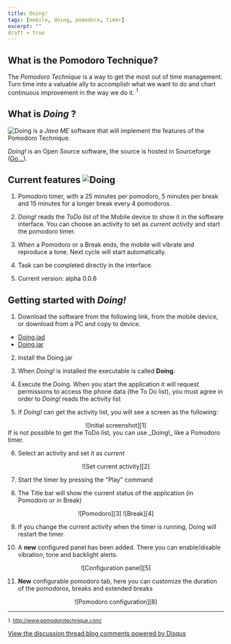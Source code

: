 ```yaml
---
title: Doing!
tags: [mobile, doing, pomodoro, timer]
excerpt: ""
draft = true
---
```

What is the Pomodoro Technique?
-------------------------------

The _Pomodoro Technique_ is a way to get the most out of time management. Turn time into a valuable ally to accomplish what we want to do and chart continuous improvement in the way we do it. <sup>1</sup>

What is _Doing_ ?
------------------
![Doing][7] is a _Java ME_ software that will implement the features of the Pomodoro Technique.

_Doing!_ is an Open Source software, the source is hosted in Sourceforge (<a href="https://sourceforge.net/projects/doing/" target="_blank">Go...</a>).

Current features ![Doing][6]
-----------------

1. Pomodoro timer, with a 25 minutes per pomodoro, 5 minutes per break and 15 minutes for a longer break every 4 pomodoros.

2. _Doing!_ reads the _ToDo list_ of the Mobile device to show it in the software interface. You can choose an activity to set as _current activity_ and start the pomodoro timer.

3. When a Pomodoro or a Break ends, the mobile will vibrate and reproduce a tone. Next cycle will start automatically.

4. Task can be completed directly in the interface. 

5. Current version: alpha 0.0.6

Getting started with _Doing!_
-----------------------------

1. Download the software from the following link, from the mobile device, or download from a PC and copy to device.
  * <a href="https://sourceforge.net/projects/doing/files/current/Doing.jad/download" target="_blank">Doing.jad</a>
  * <a href="https://sourceforge.net/projects/doing/files/current/Doing.jar/download" target="_blank">Doing.jar</a>

2. Install the Doing.jar

3. When _Doing!_ is installed the executable is called **Doing**. 

4. Execute the Doing. When you start the application it will request permissions to access the phone data (the To Do list), you must agree in order to _Doing!_ reads the activity list

5. If _Doing!_ can get the activity list, you will see a screen as the following:
 <center> ![Initial screenshot][1]</center>
 If is not possible to get the ToDo list, you can use _Doing!_ like a Pomodoro timer.

6. Select an activity and set it as _current_
 <center>![Set current activity][2]</center>

7. Start the timer by pressing the "Play" command

8. The Title bar will show the current status of the application (in Pomodoro or in Break)
 <center>![Pomodoro][3] ![Break][4] </center>

9. If you change the current activity when the timer is running, Doing will restart the timer.

10. A **new** configured panel has been added. There you can enable/disable vibration, tone and backlight alerts.
 <center>![Configuration panel][5]</center>

11. **New** configurable pomodoro tab, here you can customize the duration of the pomodoros, breaks and extended breaks
 <center>![Pomodoro configuration][8]</center>

----------
<sub>1. http://www.pomodorotechnique.com/
</sub>


  [1]: /assets/doing/screen1.png
  [2]: /assets/doing/setCurrent.jpg
  [3]: /assets/doing/pomodoro.jpg
  [4]: /assets/doing/break.jpg
  [5]: /assets/doing/screen2.png
  [6]: /assets/doing/doingIcon.png
  [7]: /assets/doing/doingLogo.png
  [8]: /assets/doing/screenTabPom.png


<div id="disqus_thread"></div><script type="text/javascript" src="http://disqus.com/forums/emiguelwebpage/embed.js"></script><noscript><a href="http://disqus.com/forums/emiguelwebpage/?url=ref">View the discussion thread.</a></noscript><a href="http://disqus.com" class="dsq-brlink">blog comments powered by <span class="logo-disqus">Disqus</span></a>

<script type="text/javascript">
//<![CDATA[
(function() {
	var links = document.getElementsByTagName('a');
	var query = '?';
	for(var i = 0; i < links.length; i++) {
	if(links[i].href.indexOf('#disqus_thread') >= 0) {
		query += 'url' + i + '=' + encodeURIComponent(links[i].href) + '&';
	}
	}
	document.write('<script charset="utf-8" type="text/javascript" src="http://disqus.com/forums/emiguelwebpage/get_num_replies.js' + query + '"></' + 'script>');
})();
//]]>
</script>

